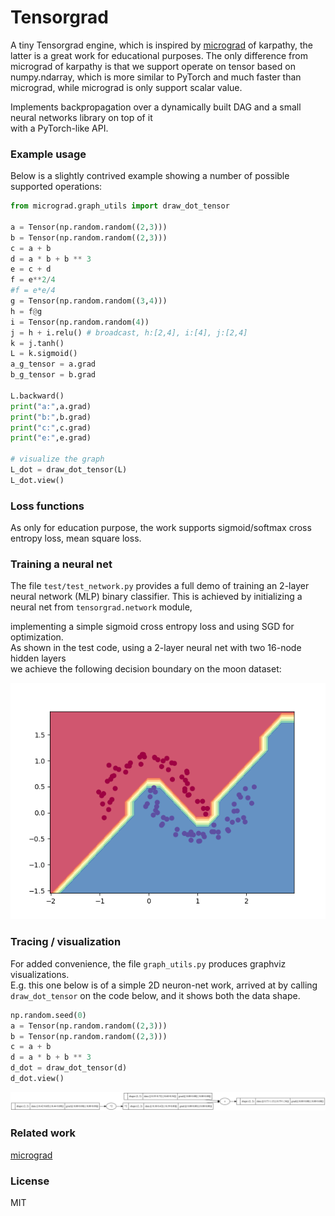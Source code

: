 
# Tensorgrad

A tiny Tensorgrad engine, which is inspired by [micrograd](https://github.com/karpathy/micrograd) of karpathy, the latter is a great work for educational purposes.
The only difference from micrograd of karpathy is that we support operate on tensor based on numpy.ndarray, which is more similar to PyTorch and much faster than micrograd,  while micrograd is only support scalar value.

Implements backpropagation over a dynamically built DAG and a small neural networks library on top of it  
with a PyTorch-like API.


### Example usage

Below is a slightly contrived example showing a number of possible supported operations:

```python
from micrograd.graph_utils import draw_dot_tensor

a = Tensor(np.random.random((2,3)))
b = Tensor(np.random.random((2,3)))
c = a + b
d = a * b + b ** 3
e = c + d
f = e**2/4
#f = e*e/4
g = Tensor(np.random.random((3,4)))
h = f@g
i = Tensor(np.random.random(4))
j = h + i.relu() # broadcast, h:[2,4], i:[4], j:[2,4]
k = j.tanh()
L = k.sigmoid()
a_g_tensor = a.grad
b_g_tensor = b.grad

L.backward()
print("a:",a.grad)
print("b:",b.grad)
print("c:",c.grad)
print("e:",e.grad)

# visualize the graph
L_dot = draw_dot_tensor(L)
L_dot.view()
```

### Loss functions
As only for education purpose, the work supports sigmoid/softmax cross entropy loss, mean square loss.


### Training a neural net

The file `test/test_network.py` provides a full demo of training an 2-layer neural network (MLP) binary classifier. This is achieved by initializing a neural net from `tensorgrad.network` module,

implementing a simple sigmoid cross entropy loss and using SGD for optimization.  
As shown in the test code, using a 2-layer neural net with two 16-node hidden layers  
we achieve the following decision boundary on the moon dataset:

![2d network](mlp_sigmoid_cross_entropy.png)

### Tracing / visualization

For added convenience, the file `graph_utils.py` produces graphviz visualizations.  
E.g. this one below is of a simple 2D neuron-net work, arrived at by calling `draw_dot_tensor` on the code below,  and it shows both the data shape.


```python
np.random.seed(0)
a = Tensor(np.random.random((2,3)))
b = Tensor(np.random.random((2,3)))
c = a + b
d = a * b + b ** 3
d_dot = draw_dot_tensor(d)
d_dot.view()
```
![tensor graph](tensor_graph.svg)

### Related work
[micrograd](https://github.com/karpathy/micrograd)

### License

MIT
